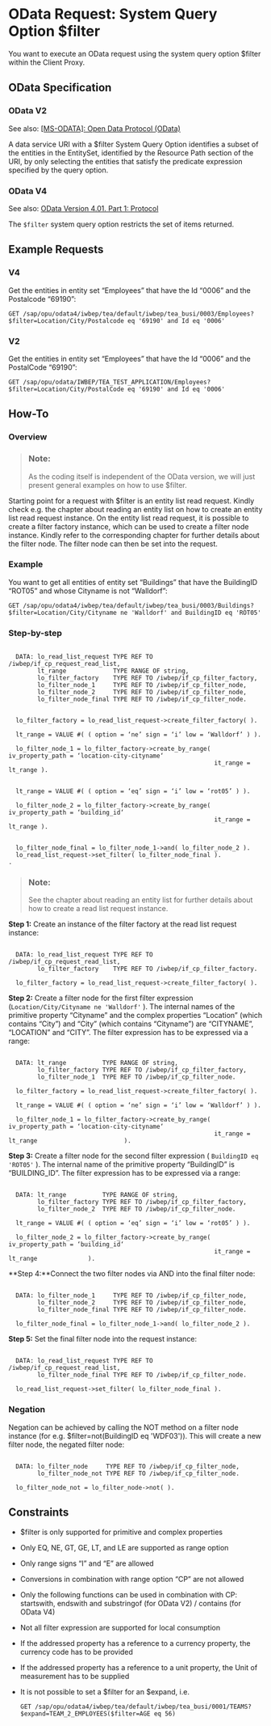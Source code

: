 <!-- loiodfe8bfca9b5c4792859480d224f4403a -->

# OData Request: System Query Option $filter

You want to execute an OData request using the system query option $filter within the Client Proxy.



<a name="loiodfe8bfca9b5c4792859480d224f4403a__section_rcf_g2x_stb"/>

## OData Specification



### OData V2

See also: [\[MS-ODATA\]: Open Data Protocol \(OData\)](https://docs.microsoft.com/en-us/openspecs/windows_protocols/ms-odata)

A data service URI with a $filter System Query Option identifies a subset of the entities in the EntitySet, identified by the Resource Path section of the URI, by only selecting the entities that satisfy the predicate expression specified by the query option.



### OData V4

See also: [OData Version 4.01. Part 1: Protocol](https://docs.oasis-open.org/odata/odata/v4.01/odata-v4.01-part1-protocol.html)

The `$filter` system query option restricts the set of items returned.



<a name="loiodfe8bfca9b5c4792859480d224f4403a__section_tb2_4fx_stb"/>

## Example Requests



### V4

Get the entities in entity set “Employees” that have the Id “0006” and the Postalcode “69190”:

```
GET /sap/opu/odata4/iwbep/tea/default/iwbep/tea_busi/0003/Employees?$filter=Location/City/Postalcode eq '69190' and Id eq '0006'
```



### V2

Get the entities in entity set “Employees” that have the Id “0006” and the PostalCode “69190”:

```
GET /sap/opu/odata/IWBEP/TEA_TEST_APPLICATION/Employees?$filter=Location/City/PostalCode eq '69190' and Id eq '0006'
```



<a name="loiodfe8bfca9b5c4792859480d224f4403a__section_ucv_4pd_ttb"/>

## How-To



### Overview

> ### Note:  
> As the coding itself is independent of the OData version, we will just present general examples on how to use $filter.

Starting point for a request with $filter is an entity list read request. Kindly check e.g. the chapter about reading an entity list on how to create an entity list read request instance. On the entity list read request, it is possible to create a filter factory instance, which can be used to create a filter node instance. Kindly refer to the corresponding chapter for further details about the filter node. The filter node can then be set into the request.



### Example

You want to get all entities of entity set “Buildings” that have the BuildingID “ROT05” and whose Cityname is not “Walldorf”:

```
GET /sap/opu/odata4/iwbep/tea/default/iwbep/tea_busi/0003/Buildings?$filter=Location/City/Cityname ne 'Walldorf' and BuildingID eq 'ROT05'
```



### Step-by-step

```

  DATA: lo_read_list_request TYPE REF TO /iwbep/if_cp_request_read_list,
        lt_range             TYPE RANGE OF string,
        lo_filter_factory    TYPE REF TO /iwbep/if_cp_filter_factory,
        lo_filter_node_1     TYPE REF TO /iwbep/if_cp_filter_node,
        lo_filter_node_2     TYPE REF TO /iwbep/if_cp_filter_node,
        lo_filter_node_final TYPE REF TO /iwbep/if_cp_filter_node.


  lo_filter_factory = lo_read_list_request->create_filter_factory( ).

  lt_range = VALUE #( ( option = ‘ne’ sign = ‘i’ low = ‘Walldorf’ ) ).

  lo_filter_node_1 = lo_filter_factory->create_by_range( iv_property_path = ‘location-city-cityname‘
                                                         it_range = lt_range ).


  lt_range = VALUE #( ( option = ‘eq’ sign = ‘i’ low = ‘rot05’ ) ).

  lo_filter_node_2 = lo_filter_factory->create_by_range( iv_property_path = ‘building_id‘
                                                         it_range = lt_range ).


  lo_filter_node_final = lo_filter_node_1->and( lo_filter_node_2 ).
  lo_read_list_request->set_filter( lo_filter_node_final ).
.
```

> ### Note:  
> See the chapter about reading an entity list for further details about how to create a read list request instance.

**Step 1:** Create an instance of the filter factory at the read list request instance:

```

  DATA: lo_read_list_request TYPE REF TO /iwbep/if_cp_request_read_list,
        lo_filter_factory    TYPE REF TO /iwbep/if_cp_filter_factory.

  lo_filter_factory = lo_read_list_request->create_filter_factory( ).
```

**Step 2:** Create a filter node for the first filter expression \(`Location/City/Cityname ne 'Walldorf'` \). The internal names of the primitive property “Cityname” and the complex properties “Location” \(which contains “City”\) and “City” \(which contains “Cityname”\) are “CITYNAME”, “LOCATION” and “CITY”. The filter expression has to be expressed via a range:

```

  DATA: lt_range          TYPE RANGE OF string,
        lo_filter_factory TYPE REF TO /iwbep/if_cp_filter_factory,
        lo_filter_node_1  TYPE REF TO /iwbep/if_cp_filter_node.

  lo_filter_factory = lo_read_list_request->create_filter_factory( ).

  lt_range = VALUE #( ( option = ‘ne’ sign = ‘i’ low = ‘Walldorf’ ) ).

  lo_filter_node_1 = lo_filter_factory->create_by_range( iv_property_path = ‘location-city-cityname‘
                                                         it_range = lt_range                        ).
```

**Step 3:** Create a filter node for the second filter expression \( `BuildingID eq 'ROT05'` \). The internal name of the primitive property “BuildingID” is “BUILDING\_ID”. The filter expression has to be expressed via a range:

```

  DATA: lt_range          TYPE RANGE OF string,
        lo_filter_factory TYPE REF TO /iwbep/if_cp_filter_factory,
        lo_filter_node_2  TYPE REF TO /iwbep/if_cp_filter_node.

  lt_range = VALUE #( ( option = ‘eq’ sign = ‘i’ low = ‘rot05’ ) ).

  lo_filter_node_2 = lo_filter_factory->create_by_range( iv_property_path = ‘building_id‘
                                                         it_range = lt_range              ).
```

**Step 4:**Connect the two filter nodes via AND into the final filter node:

```

  DATA: lo_filter_node_1     TYPE REF TO /iwbep/if_cp_filter_node,
        lo_filter_node_2     TYPE REF TO /iwbep/if_cp_filter_node,
        lo_filter_node_final TYPE REF TO /iwbep/if_cp_filter_node.

  lo_filter_node_final = lo_filter_node_1->and( lo_filter_node_2 ).
```

**Step 5:** Set the final filter node into the request instance:

```

  DATA: lo_read_list_request TYPE REF TO /iwbep/if_cp_request_read_list,
        lo_filter_node_final TYPE REF TO /iwbep/if_cp_filter_node.

  lo_read_list_request->set_filter( lo_filter_node_final ).
```



### Negation

Negation can be achieved by calling the NOT method on a filter node instance \(for e.g. $filter=not\(BuildingID eq 'WDF03'\)\). This will create a new filter node, the negated filter node:

```

  DATA: lo_filter_node     TYPE REF TO /iwbep/if_cp_filter_node,
        lo_filter_node_not TYPE REF TO /iwbep/if_cp_filter_node.

  lo_filter_node_not = lo_filter_node->not( ).
```



<a name="loiodfe8bfca9b5c4792859480d224f4403a__section_wtc_p5d_ttb"/>

## Constraints

-   $filter is only supported for primitive and complex properties

-   Only EQ, NE, GT, GE, LT, and LE are supported as range option

-   Only range signs “I” and “E” are allowed

-   Conversions in combination with range option “CP” are not allowed

-   Only the following functions can be used in combination with CP: startswith, endswith and substringof \(for OData V2\) / contains \(for OData V4\)

-   Not all filter expression are supported for local consumption

-   If the addressed property has a reference to a currency property, the currency code has to be provided

-   If the addressed property has a reference to a unit property, the Unit of measurement has to be supplied

-   It is not possible to set a $filter for an $expand, i.e.

    ```
    GET /sap/opu/odata4/iwbep/tea/default/iwbep/tea_busi/0001/TEAMS?$expand=TEAM_2_EMPLOYEES($filter=AGE eq 56)
    ```


